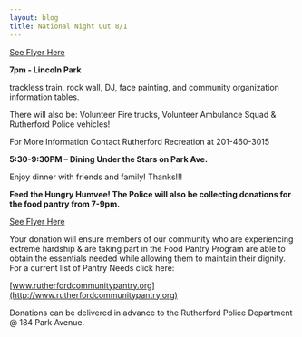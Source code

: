 ```yaml
---
layout: blog
title: National Night Out 8/1
---
```


[See Flyer Here](https://storage.googleapis.com/static.rutherford-nj.com/recreation/posts/National%20night%20out%202017.pdf)

**7pm - Lincoln Park**

trackless train, rock wall, DJ, face painting,
and community organization information tables.

There will also be: Volunteer Fire trucks, Volunteer Ambulance Squad & Rutherford Police vehicles!

For More Information Contact Rutherford Recreation at 201-460-3015

**5:30-9:30PM – Dining Under the Stars on Park Ave.**

Enjoy dinner with friends and family! Thanks!!!

**Feed the Hungry Humvee! The Police will also be collecting donations for the food pantry from 7-9pm.**

[See Flyer Here](https://storage.googleapis.com/static.rutherford-nj.com/recreation/posts/National%20Night%20Out%20Stuff%20the%20Hungry%20Humvee%202017.pdf)

Your donation will ensure members of our community who are experiencing extreme
hardship & are taking part in the Food Pantry Program are able to obtain the essentials needed while allowing them to maintain their dignity.
For a current list of Pantry Needs click here:

[www.rutherfordcommunitypantry.org](http://www.rutherfordcommunitypantry.org)

Donations can be delivered in advance to the
Rutherford Police Department @ 184 Park Avenue.
